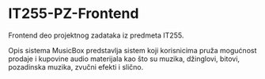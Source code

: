 # IT255-PZ-Frontend
Frontend deo projektnog zadataka iz predmeta IT255.

Opis sistema
MusicBox predstavlja sistem koji korisnicima pruža mogućnost prodaje i kupovine audio materijala kao što su muzika,
džinglovi, bitovi, pozadinska muzika, zvučni efekti i slično.
